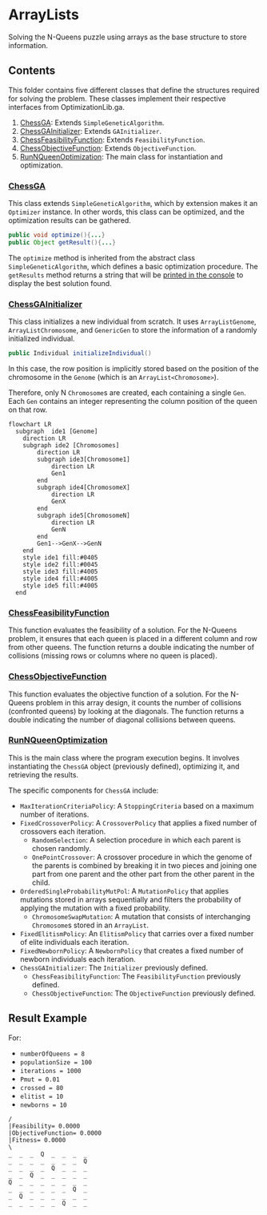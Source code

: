 # ArrayLists
Solving the N-Queens puzzle using arrays as the base structure to store information.

## Contents
This folder contains five different classes that define the structures required for solving the problem. 
These classes implement their respective interfaces from OptimizationLib.ga.

1.  [ChessGA](#chessga): Extends `SimpleGeneticAlgorithm`.
2.  [ChessGAInitializer](#chessgainitializer): Extends `GAInitializer`.
3.  [ChessFeasibilityFunction](#chessfeasibilityfunction): Extends `FeasibilityFunction`.
4.  [ChessObjectiveFunction](#chessobjectivefunction): Extends `ObjectiveFunction`.
5.  [RunNQueenOptimization](#runnqueenoptimization): The main class for instantiation and optimization.

### [ChessGA](https://github.com/SergioOyaga/GeneticAlgorithmExamples/blob/master/src/main/java/org/soyaga/examples/NQueenProblem/SimpleGAs/ArrayLists/ChessGA.java)
This class extends `SimpleGeneticAlgorithm`, which by extension makes it an `Optimizer` instance. 
In other words, this class can be optimized, and the optimization results can be gathered.

````java
public void optimize(){...}
public Object getResult(){...}
````
The `optimize` method is inherited from the abstract class `SimpleGeneticAlgorithm`,
which defines a basic optimization procedure. 
The `getResults` method returns a string that will be [printed in the console](#result-example)
to display the best solution found.

### [ChessGAInitializer](https://github.com/SergioOyaga/GeneticAlgorithmExamples/blob/master/src/main/java/org/soyaga/examples/NQueenProblem/SimpleGAs/ArrayLists/ChessGAInitializer.java)
This class initializes a new individual from scratch. 
It uses `ArrayListGenome`, `ArrayListChromosome`, 
and `GenericGen` to store the information of a randomly initialized individual.

````java
public Individual initializeIndividual()
````
In this case, the row position is implicitly stored based on the position of the chromosome in the `Genome` (which is an `ArrayList<Chromosome>`). 

Therefore, only N `Chromosome`s are created, each containing a single `Gen`. Each `Gen` contains an integer representing the column position of the queen on that row. 


````mermaid
flowchart LR
  subgraph  ide1 [Genome]
    direction LR
    subgraph ide2 [Chromosomes]
        direction LR
        subgraph ide3[Chromosome1]
            direction LR
            Gen1
        end
        subgraph ide4[ChromosomeX]
            direction LR
            GenX
        end
        subgraph ide5[ChromosomeN]
            direction LR
            GenN
        end
        Gen1-->GenX-->GenN
    end
    style ide1 fill:#0405
    style ide2 fill:#0045
    style ide3 fill:#4005
    style ide4 fill:#4005
    style ide5 fill:#4005
  end
````

### [ChessFeasibilityFunction](https://github.com/SergioOyaga/GeneticAlgorithmExamples/blob/master/src/main/java/org/soyaga/examples/NQueenProblem/SimpleGAs/ArrayLists/ChessFeasibilityFunction.java)
This function evaluates the feasibility of a solution. 
For the N-Queens problem, it ensures that each queen is placed in a different column and row from other queens. 
The function returns a double indicating the number of collisions (missing rows or columns where no queen is placed).

### [ChessObjectiveFunction](https://github.com/SergioOyaga/GeneticAlgorithmExamples/blob/master/src/main/java/org/soyaga/examples/NQueenProblem/SimpleGAs/ArrayLists/ChessObjectiveFunction.java)
This function evaluates the objective function of a solution. 
For the N-Queens problem in this array design, 
it counts the number of collisions (confronted queens) by looking at the diagonals. 
The function returns a double indicating the number of diagonal collisions between queens.

### [RunNQueenOptimization](https://github.com/SergioOyaga/GeneticAlgorithmExamples/blob/master/src/main/java/org/soyaga/examples/NQueenProblem/SimpleGAs/ArrayLists/RunNQueenOptimization.java)
This is the main class where the program execution begins. 
It involves instantiating the `ChessGA` object (previously defined), optimizing it, and retrieving the results.

The specific components for `ChessGA` include:

-   `MaxIterationCriteriaPolicy`: A `StoppingCriteria` based on a maximum number of iterations.
-   `FixedCrossoverPolicy`: A `CrossoverPolicy` that applies a fixed number of crossovers each iteration.
    -   `RandomSelection`: A selection procedure in which each parent is chosen randomly.
    -   `OnePointCrossover`: A crossover procedure in which the genome of the parents is combined by breaking it in two pieces 
    and joining one part from one parent and the other part from the other parent in the child.
-   `OrderedSingleProbabilityMutPol`: A `MutationPolicy` that applies mutations stored in arrays sequentially and filters the
    probability of applying the mutation with a fixed probability.
    -   `ChromosomeSwapMutation`: A mutation that consists of interchanging `Chromosome`s stored in an `ArrayList`.
-   `FixedElitismPolicy`: An `ElitismPolicy` that carries over a fixed number of elite individuals each iteration.
-   `FixedNewbornPolicy`: A `NewbornPolicy` that creates a fixed number of newborn individuals each iteration.
-   `ChessGAInitializer`: The `Initializer` previously defined.
    -   `ChessFeasibilityFunction`: The `FeasibilityFunction` previously defined.
    -   `ChessObjectiveFunction`: The `ObjectiveFunction` previously defined.

## Result Example
For:

-   `numberOfQueens = 8`
-   `populationSize = 100`
-   `iterations = 1000`
-   `Pmut = 0.01`
-   `crossed = 80`
-   `elitist = 10`
-   `newborns = 10`

````
/
|Feasibility= 0.0000
|ObjectiveFunction= 0.0000
|Fitness= 0.0000
\
_  _  _  Q  _  _  _  _
_  _  _  _  _  _  _  Q
_  _  _  _  Q  _  _  _
_  _  Q  _  _  _  _  _
Q  _  _  _  _  _  _  _
_  _  _  _  _  _  Q  _
_  Q  _  _  _  _  _  _
_  _  _  _  _  Q  _  _ 
````
